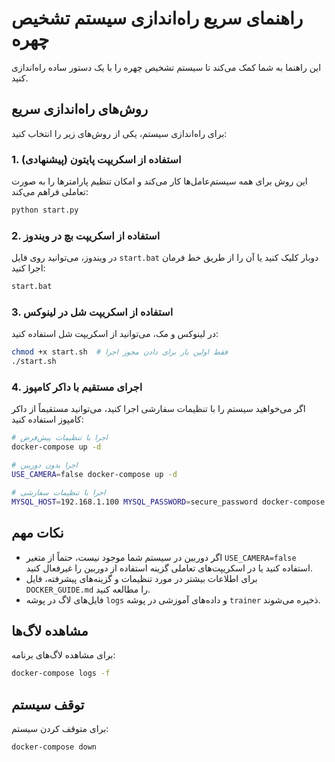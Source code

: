 # راهنمای سریع راه‌اندازی سیستم تشخیص چهره

این راهنما به شما کمک می‌کند تا سیستم تشخیص چهره را با یک دستور ساده راه‌اندازی کنید.

## روش‌های راه‌اندازی سریع

برای راه‌اندازی سیستم، یکی از روش‌های زیر را انتخاب کنید:

### 1. استفاده از اسکریپت پایتون (پیشنهادی)

این روش برای همه سیستم‌عامل‌ها کار می‌کند و امکان تنظیم پارامترها را به صورت تعاملی فراهم می‌کند:

```bash
python start.py
```

### 2. استفاده از اسکریپت بچ در ویندوز

در ویندوز، می‌توانید روی فایل `start.bat` دوبار کلیک کنید یا آن را از طریق خط فرمان اجرا کنید:

```bash
start.bat
```

### 3. استفاده از اسکریپت شل در لینوکس

در لینوکس و مک، می‌توانید از اسکریپت شل استفاده کنید:

```bash
chmod +x start.sh  # فقط اولین بار برای دادن مجوز اجرا
./start.sh
```

### 4. اجرای مستقیم با داکر کامپوز

اگر می‌خواهید سیستم را با تنظیمات سفارشی اجرا کنید، می‌توانید مستقیماً از داکر کامپوز استفاده کنید:

```bash
# اجرا با تنظیمات پیش‌فرض
docker-compose up -d

# اجرا بدون دوربین
USE_CAMERA=false docker-compose up -d

# اجرا با تنظیمات سفارشی
MYSQL_HOST=192.168.1.100 MYSQL_PASSWORD=secure_password docker-compose up -d
```

## نکات مهم

- اگر دوربین در سیستم شما موجود نیست، حتماً از متغیر `USE_CAMERA=false` استفاده کنید یا در اسکریپت‌های تعاملی گزینه استفاده از دوربین را غیرفعال کنید.
- برای اطلاعات بیشتر در مورد تنظیمات و گزینه‌های پیشرفته، فایل `DOCKER_GUIDE.md` را مطالعه کنید.
- فایل‌های لاگ در پوشه `logs` و داده‌های آموزشی در پوشه `trainer` ذخیره می‌شوند.

## مشاهده لاگ‌ها

برای مشاهده لاگ‌های برنامه:

```bash
docker-compose logs -f
```

## توقف سیستم

برای متوقف کردن سیستم:

```bash
docker-compose down
```